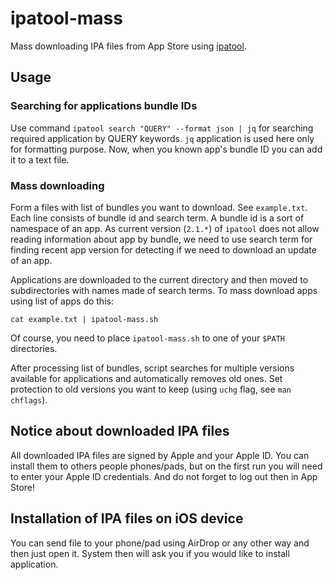 # ipatool-mass

Mass downloading IPA files from App Store using [ipatool](https://github.com/majd/ipatool).


## Usage

### Searching for applications bundle IDs

Use command `ipatool search "QUERY" --format json | jq` for searching required application by QUERY keywords. 
`jq` application is used here only for formatting purpose. Now, when you known app's bundle ID you can add it to a text file.

### Mass downloading

Form a files with list of bundles you want to download. See `example.txt`. Each line consists of bundle id and search term.
A bundle id is a sort of namespace of an app. As current version (`2.1.*`) of `ipatool` does not allow reading information 
about app by bundle, we need to use search term for finding recent app version for detecting if we need to download an update of an app.

Applications are downloaded to the current directory and then moved to subdirectories with names made of search terms. 
To mass download apps using list of apps do this:

`cat example.txt | ipatool-mass.sh`

Of course, you need to place `ipatool-mass.sh` to one of your `$PATH` directories.

After processing list of bundles, script searches for multiple versions available for applications and automatically removes
old ones. Set protection to old versions you want to keep (using `uchg` flag, see `man chflags`).


## Notice about downloaded IPA files

All downloaded IPA files are signed by Apple and your Apple ID. You can install them to others people phones/pads, but on the first
run you will need to enter your Apple ID credentials. And do not forget to log out then in App Store!


## Installation of IPA files on iOS device

You can send file to your phone/pad using AirDrop or any other way and then just open it. System then will ask you if you would like to install application.
